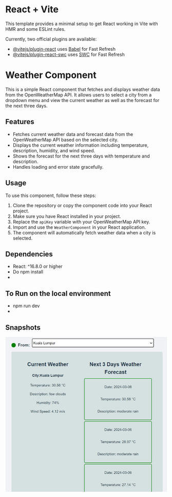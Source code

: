 # React + Vite

This template provides a minimal setup to get React working in Vite with HMR and some ESLint rules.

Currently, two official plugins are available:

- [@vitejs/plugin-react](https://github.com/vitejs/vite-plugin-react/blob/main/packages/plugin-react/README.md) uses [Babel](https://babeljs.io/) for Fast Refresh
- [@vitejs/plugin-react-swc](https://github.com/vitejs/vite-plugin-react-swc) uses [SWC](https://swc.rs/) for Fast Refresh


# Weather Component

This is a simple React component that fetches and displays weather data from the OpenWeatherMap API. It allows users to select a city from a dropdown menu and view the current weather as well as the forecast for the next three days.

## Features

- Fetches current weather data and forecast data from the OpenWeatherMap API based on the selected city.
- Displays the current weather information including temperature, description, humidity, and wind speed.
- Shows the forecast for the next three days with temperature and description.
- Handles loading and error state gracefully.

## Usage

To use this component, follow these steps:

1. Clone the repository or copy the component code into your React project.
2. Make sure you have React installed in your project.
3. Replace the `apiKey` variable with your OpenWeatherMap API key.
4. Import and use the `WeatherComponent` in your React application.
5. The component will automatically fetch weather data when a city is selected.

## Dependencies

- React: ^16.8.0 or higher
- Do npm install
- 
## To Run on the local environment
- npm run dev
- 
## Snapshots

![Assignment SnapShot](https://github.com/Imesunny/Knorex_Tech_Onsite/blob/main/WhatsApp%20Image%202024-03-06%20at%204.24.03%20PM.jpeg?raw=true)

